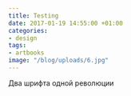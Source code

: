 ```yaml
---
title: Testing
date: 2017-01-19 14:55:00 +01:00
categories:
- design
tags:
- artbooks
image: "/blog/uploads/6.jpg"
---
```


Два шрифта одной революции